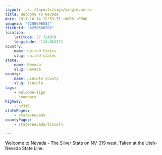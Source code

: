 ```yaml
---
layout: ../../layouts/sign/single.astro
title: Welcome To Nevada
date: 2011-10-14 12:59:37 +0000 +0000
imageid: "6250696582"
flickrid: "6250696582"
location:
    latitude: 37.724079
    longitude: -114.052273
country:
    name: United States
    slug: united-states
state:
    name: Nevada
    slug: nevada
county:
    name: Lincoln County
    slug: lincoln
tags:
    - welcome-sign
    - boundary
highway:
    - nv319
statePages:
    - state/nevada
countyPages:
    - state/nevada/lincoln

---
```

Welcome to Nevada - The Silver State on NV-319 west.  Taken at the Utah-Nevada State Line.